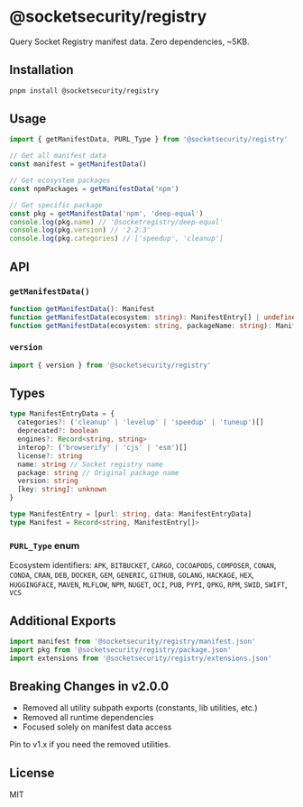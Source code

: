 # @socketsecurity/registry

Query Socket Registry manifest data. Zero dependencies, ~5KB.

## Installation

```bash
pnpm install @socketsecurity/registry
```

## Usage

```typescript
import { getManifestData, PURL_Type } from '@socketsecurity/registry'

// Get all manifest data
const manifest = getManifestData()

// Get ecosystem packages
const npmPackages = getManifestData('npm')

// Get specific package
const pkg = getManifestData('npm', 'deep-equal')
console.log(pkg.name) // '@socketregistry/deep-equal'
console.log(pkg.version) // '2.2.3'
console.log(pkg.categories) // ['speedup', 'cleanup']
```

## API

### `getManifestData()`

```typescript
function getManifestData(): Manifest
function getManifestData(ecosystem: string): ManifestEntry[] | undefined
function getManifestData(ecosystem: string, packageName: string): ManifestEntryData | ManifestEntry | undefined
```

### `version`

```typescript
import { version } from '@socketsecurity/registry'
```

## Types

```typescript
type ManifestEntryData = {
  categories?: ('cleanup' | 'levelup' | 'speedup' | 'tuneup')[]
  deprecated?: boolean
  engines?: Record<string, string>
  interop?: ('browserify' | 'cjs' | 'esm')[]
  license?: string
  name: string // Socket registry name
  package: string // Original package name
  version: string
  [key: string]: unknown
}

type ManifestEntry = [purl: string, data: ManifestEntryData]
type Manifest = Record<string, ManifestEntry[]>
```

### `PURL_Type` enum

Ecosystem identifiers: `APK`, `BITBUCKET`, `CARGO`, `COCOAPODS`, `COMPOSER`, `CONAN`, `CONDA`, `CRAN`, `DEB`, `DOCKER`, `GEM`, `GENERIC`, `GITHUB`, `GOLANG`, `HACKAGE`, `HEX`, `HUGGINGFACE`, `MAVEN`, `MLFLOW`, `NPM`, `NUGET`, `OCI`, `PUB`, `PYPI`, `QPKG`, `RPM`, `SWID`, `SWIFT`, `VCS`

## Additional Exports

```typescript
import manifest from '@socketsecurity/registry/manifest.json'
import pkg from '@socketsecurity/registry/package.json'
import extensions from '@socketsecurity/registry/extensions.json'
```

## Breaking Changes in v2.0.0

- Removed all utility subpath exports (constants, lib utilities, etc.)
- Removed all runtime dependencies
- Focused solely on manifest data access

Pin to v1.x if you need the removed utilities.

## License

MIT
